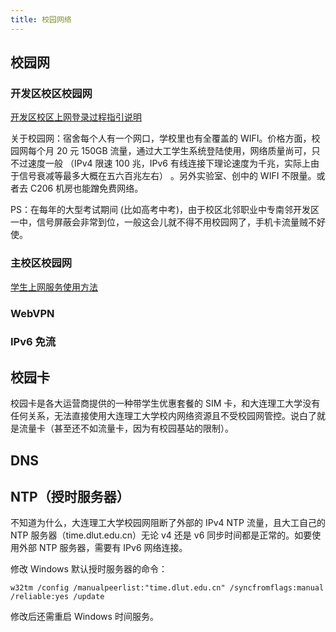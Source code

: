 ```yaml
---
title: 校园网络
---
```


## 校园网

### 开发区校区校园网

[开发区校区上网登录过程指引说明](https://eda.dlut.edu.cn/info/1592/43102.htm)

关于校园网：宿舍每个人有一个网口，学校里也有全覆盖的 WIFI。价格方面，校园网每个月 20 元 150GB 流量，通过大工学生系统登陆使用，网络质量尚可，只不过速度一般 （IPv4 限速 100 兆，IPv6 有线连接下理论速度为千兆，实际上由于信号衰减等最多大概在五六百兆左右） 。另外实验室、创中的 WIFI 不限量。或者去 C206 机房也能蹭免费网络。

PS：在每年的大型考试期间 (比如高考中考)，由于校区北邻职业中专南邻开发区一中，信号屏蔽会非常到位，一般这会儿就不得不用校园网了，手机卡流量贼不好使。

### 主校区校园网

[学生上网服务使用方法](https://its.dlut.edu.cn/index/jsfw/fwzn/xywf/xsswfw.htm)

### WebVPN

### IPv6 免流

## 校园卡

校园卡是各大运营商提供的一种带学生优惠套餐的 SIM 卡，和大连理工大学没有任何关系，无法直接使用大连理工大学校内网络资源且不受校园网管控。说白了就是流量卡（甚至还不如流量卡，因为有校园基站的限制）。

## DNS

## NTP（授时服务器）

不知道为什么，大连理工大学校园网阻断了外部的 IPv4 NTP 流量，且大工自己的 NTP 服务器（time.dlut.edu.cn）无论 v4 还是 v6 同步时间都是正常的。如要使用外部 NTP 服务器，需要有 IPv6 网络连接。

修改 Windows 默认授时服务器的命令：

```
w32tm /config /manualpeerlist:"time.dlut.edu.cn" /syncfromflags:manual /reliable:yes /update
```
修改后还需重启 Windows 时间服务。